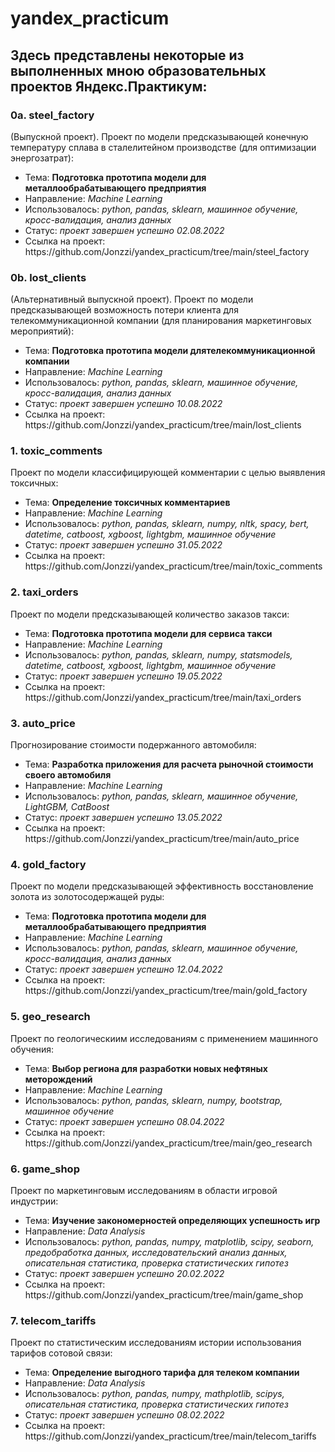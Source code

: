 <h1>yandex_practicum</h1>
<h2>Здесь представлены некоторые из выполненных мною образовательных проектов Яндекс.Практикум:</h2>

<h3>0a. steel_factory</h3>
(Выпускной проект). Проект по модели предсказывающей конечную температуру сплава в сталелитейном производстве (для оптимизации энергозатрат):
<ul>
<li>Тема: <b>Подготовка прототипа модели для металлообрабатывающего предприятия</b>
<li>Направление: <i>Machine Learning</i>
<li>Использовалось: <i>python, pandas, sklearn, машинное обучение, кросс-валидация, анализ данных</i>
<li>Статус: <i>проект завершен успешно 02.08.2022</i>
<li>Ссылка на проект: https://github.com/Jonzzi/yandex_practicum/tree/main/steel_factory
</ul>

<h3>0b. lost_clients</h3>
(Альтернативный выпускной проект). Проект по модели предсказывающей возможность потери клиента для телекоммуникационной компании (для планирования маркетинговых мероприятий):
<ul>
<li>Тема: <b>Подготовка прототипа модели длятелекоммуникационной компании</b>
<li>Направление: <i>Machine Learning</i>
<li>Использовалось: <i>python, pandas, sklearn, машинное обучение, кросс-валидация, анализ данных</i>
<li>Статус: <i>проект завершен успешно 10.08.2022</i>
<li>Ссылка на проект: https://github.com/Jonzzi/yandex_practicum/tree/main/lost_clients
</ul>

<h3>1. toxic_comments</h3>
Проект по модели классифицирующей комментарии с целью выявления токсичных:
<ul>
<li>Тема: <b>Определение токсичных комментариев</b>
<li>Направление: <i>Machine Learning</i>
<li>Использовалось: <i>python, pandas, sklearn, numpy, nltk, spacy, bert, datetime, catboost, xgboost, lightgbm, машинное обучение</i>
<li>Статус: <i>проект завершен успешно 31.05.2022</i>
<li>Ссылка на проект: https://github.com/Jonzzi/yandex_practicum/tree/main/toxic_comments
</ul>

<h3>2. taxi_orders</h3>
Проект по модели предсказывающей количество заказов такси:
<ul>
<li>Тема: <b>Подготовка прототипа модели для сервиса такси</b>
<li>Направление: <i>Machine Learning</i>
<li>Использовалось: <i>python, pandas, sklearn, numpy, statsmodels, datetime, catboost, xgboost, lightgbm, машинное обучение</i>
<li>Статус: <i>проект завершен успешно 19.05.2022</i>
<li>Ссылка на проект: https://github.com/Jonzzi/yandex_practicum/tree/main/taxi_orders
</ul>

<h3>3. auto_price</h3>
Прогнозирование стоимости подержанного автомобиля:
<ul>
<li>Тема: <b>Разработка приложения для расчета рыночной стоимости своего автомобиля</b>
<li>Направление: <i>Machine Learning</i>
<li>Использовалось: <i>python, pandas, sklearn, машинное обучение, LightGBM, CatBoost</i>
<li>Статус: <i>проект завершен успешно 13.05.2022</i>
<li>Ссылка на проект: https://github.com/Jonzzi/yandex_practicum/tree/main/auto_price
</ul>

<h3>4. gold_factory</h3>
Проект по модели предсказывающей эффективность восстановление золота из золотосодержащей руды:
<ul>
<li>Тема: <b>Подготовка прототипа модели для металлообрабатывающего предприятия</b>
<li>Направление: <i>Machine Learning</i>
<li>Использовалось: <i>python, pandas, sklearn, машинное обучение, кросс-валидация, анализ данных</i>
<li>Статус: <i>проект завершен успешно 12.04.2022</i>
<li>Ссылка на проект: https://github.com/Jonzzi/yandex_practicum/tree/main/gold_factory
</ul>

<h3>5. geo_research</h3>
Проект по геологическиим исследованиям с применением машинного обучения:
<ul>
<li>Тема: <b>Выбор региона для разработки новых нефтяных меторождений</b>
<li>Направление: <i>Machine Learning</i>
<li>Использовалось: <i>python, pandas, sklearn, numpy, bootstrap, машинное обучение</i>
<li>Статус: <i>проект завершен успешно 08.04.2022</i>
<li>Ссылка на проект: https://github.com/Jonzzi/yandex_practicum/tree/main/geo_research
</ul>
  
<h3>6. game_shop</h3>
Проект по маркетинговым исследованиям в области игровой индустрии:
<ul>
<li>Тема: <b>Изучение закономерностей определяющих успешность игр</b>
<li>Направление: <i>Data Analysis</i>
<li>Использовалось: <i>python, pandas, numpy, matplotlib, scipy, seaborn, предобработка данных, исследовательский анализ данных, описательная статистика, проверка статистических гипотез</i>
<li>Статус: <i>проект завершен успешно 20.02.2022</i>
<li>Ссылка на проект: https://github.com/Jonzzi/yandex_practicum/tree/main/game_shop
</ul>
  
<h3>7. telecom_tariffs</h3>
Проект по статистическим исследованиям истории использования тарифов сотовой связи:
<ul>
<li>Тема: <b>Определение выгодного тарифа для телеком компании</b>
<li>Направление: <i>Data Analysis</i>
<li>Использовалось: <i>python, pandas, numpy, mathplotlib, scipys, описательная статистика, проверка статистических гипотез</i>
<li>Статус: <i>проект завершен успешно 08.02.2022</i>
<li>Ссылка на проект: https://github.com/Jonzzi/yandex_practicum/tree/main/telecom_tariffs
</ul>

